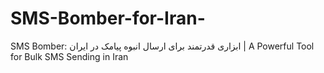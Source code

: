 # SMS-Bomber-for-Iran-
SMS Bomber: ابزاری قدرتمند برای ارسال انبوه پیامک در ایران | A Powerful Tool for Bulk SMS Sending in Iran
